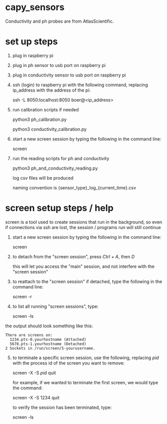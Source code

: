 # capy_sensors

Conductivity and ph probes are from AtlasScientific.

# set up steps

1. plug in raspberry pi

2. plug in ph sensor to usb port on raspberry pi

3. plug in conductivity sensor to usb port on raspberry pi

4. ssh (login) to raspberry pi with the following command, replacing ip_address with the address of the pi:

    ssh -L 8050:localhost:8050 boer@<ip_address>

5. run calibration scripts if needed 

    python3 ph_calibration.py

    python3 conductivity_calibration.py

6. start a new screen session by typing the following in the command line:

    screen

7. run the reading scripts for ph and conductivity

    python3 ph_and_conductivity_reading.py

    log csv files will be produced

    naming convention is {sensor_type}\_log\_{current_time}.csv


# screen setup steps / help
screen is a tool used to create sessions that run in the background, so even if connections via ssh are lost, the session / programs run will still continue

1. start a new screen session by typing the following in the command line:
  
    screen

2. to detach from the "screen session", press _Ctrl + A_, then _D_

    this will let you access the "main" session, and not interfere with the "screen session"

3. to reattach to the "screen session" if detached, type the following in the command line:

    screen -r

4. to list all running "screen sessions", type:

    screen -ls

  the output should look something like this:

    There are screens on:
      1234.pts-0.yourhostname (Attached)
      5678.pts-1.yourhostname (Detached)
    2 Sockets in /run/screen/S-yourusername.

5. to terminate a specific screen session, use the following, replacing _pid_ with the process id of the screen you want to remove:

    screen -X -S _pid_ quit

    for example, if we wanted to terminate the first screen, we would type the command:

    screen -X -S 1234 quit

    to verify the session has been terminated, type:
  
      screen -ls
